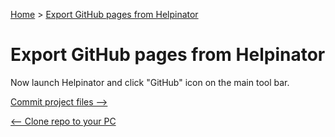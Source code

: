 [Home](index "") &gt;  [Export GitHub pages from Helpinator](exportgithubpagesfromhelpinator "Export GitHub pages from Helpinator")

# Export GitHub pages from Helpinator

Now launch Helpinator and click "GitHub" icon on the main tool bar.



[Commit project files --&gt;](commitprojectfiles "Next")

[&lt;-- Clone repo to your PC](clonerepotoyourpc "Previous")
